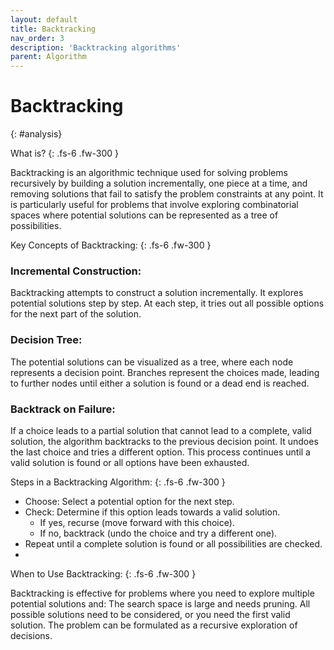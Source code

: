 ```yaml
---
layout: default
title: Backtracking
nav_order: 3
description: 'Backtracking algorithms'
parent: Algorithm
---
```



# Backtracking 
{: #analysis}

What is?
{: .fs-6 .fw-300  }

Backtracking is an algorithmic technique used for solving problems recursively by building a solution incrementally, one piece at a time, and removing solutions that fail to satisfy the problem constraints at any point. It is particularly useful for problems that involve exploring combinatorial spaces where potential solutions can be represented as a tree of possibilities.

Key Concepts of Backtracking:
{: .fs-6 .fw-300  }

### Incremental Construction:

Backtracking attempts to construct a solution incrementally. It explores potential solutions step by step. At each step, it tries out all possible options for the next part of the solution.

### Decision Tree:

The potential solutions can be visualized as a tree, where each node represents a decision point. Branches represent the choices made, leading to further nodes until either a solution is found or a dead end is reached.

### Backtrack on Failure:

If a choice leads to a partial solution that cannot lead to a complete, valid solution, the algorithm backtracks to the previous decision point. It undoes the last choice and tries a different option. This process continues until a valid solution is found or all options have been exhausted.

Steps in a Backtracking Algorithm:
{: .fs-6 .fw-300  }

- Choose: Select a potential option for the next step.
- Check: Determine if this option leads towards a valid solution.
  - If yes, recurse (move forward with this choice).
  - If no, backtrack (undo the choice and try a different one).
- Repeat until a complete solution is found or all possibilities are checked.
- 
When to Use Backtracking:
{: .fs-6 .fw-300  }

Backtracking is effective for problems where you need to explore multiple potential solutions and: The search space is large and needs pruning. All possible solutions need to be considered, or you need the first valid solution. The problem can be formulated as a recursive exploration of decisions.
